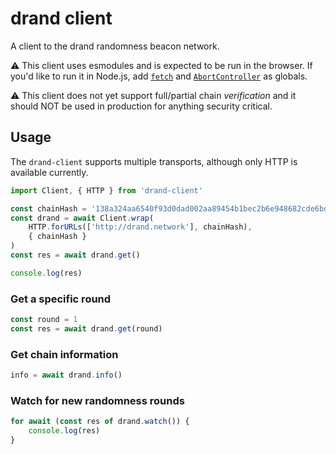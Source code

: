 # drand client

A client to the drand randomness beacon network.

⚠️ This client uses esmodules and is expected to be run in the browser. If you'd like to run it in Node.js, add [`fetch`](http://npm.im/node-fetch) and [`AbortController`](http://npm.im/abort-controller) as globals.

⚠️ This client does not yet support full/partial chain _verification_ and it should NOT be used in production for anything security critical.

## Usage

The `drand-client` supports multiple transports, although only HTTP is available currently.

```js
import Client, { HTTP } from 'drand-client'

const chainHash = '138a324aa6540f93d0dad002aa89454b1bec2b6e948682cde6bd4db40f4b7c9b' // (hex encoded)
const drand = await Client.wrap(
    HTTP.forURLs(['http://drand.network'], chainHash),
    { chainHash }
)
const res = await drand.get()

console.log(res)
```

### Get a specific round

```js
const round = 1
const res = await drand.get(round)
```

### Get chain information

```js
info = await drand.info()
```

### Watch for new randomness rounds

```js
for await (const res of drand.watch()) {
    console.log(res)
}
```
